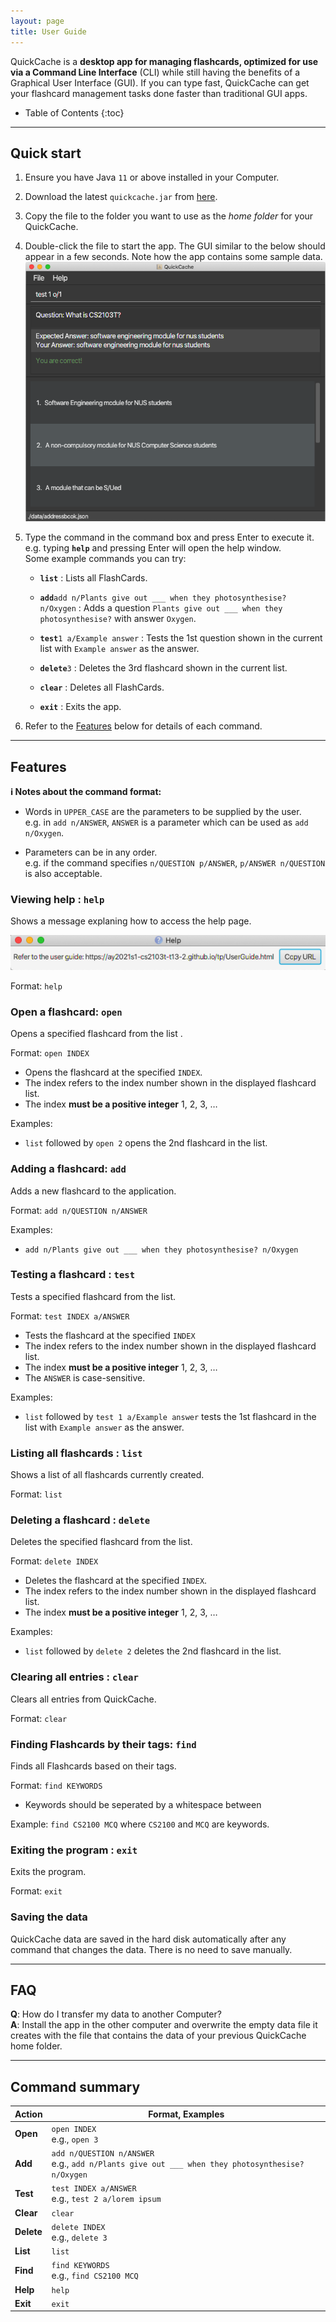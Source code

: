 ```yaml
---
layout: page
title: User Guide
---
```



QuickCache is a **desktop app for managing flashcards, optimized for use via a Command Line Interface** (CLI) while still having the benefits of a Graphical User Interface (GUI). If you can type fast, QuickCache can get your flashcard management tasks done faster than traditional GUI apps.

* Table of Contents
{:toc}

--------------------------------------------------------------------------------------------------------------------

## Quick start

1. Ensure you have Java `11` or above installed in your Computer.

1. Download the latest `quickcache.jar` from [here](https://github.com/AY2021S1-CS2103T-T13-2/tp/releases).

1. Copy the file to the folder you want to use as the _home folder_ for your QuickCache.

1. Double-click the file to start the app. The GUI similar to the below should appear in a few seconds. Note how the app contains some sample data.<br>
   ![Ui](images/Ui.png)

1. Type the command in the command box and press Enter to execute it. e.g. typing **`help`** and pressing Enter will open the help window.<br>
   Some example commands you can try:

   * **`list`** : Lists all FlashCards.

   * **`add`**`add n/Plants give out ___ when they photosynthesise? n/Oxygen` :  Adds a question `Plants give out ___ when they photosynthesise?` with answer `Oxygen`.
   
   * **`test`**`1 a/Example answer` : Tests the 1st question shown in the current list with `Example answer` as the answer. 

   * **`delete`**`3` : Deletes the 3rd flashcard shown in the current list.

   * **`clear`** : Deletes all FlashCards.

   * **`exit`** : Exits the app.

1. Refer to the [Features](#features) below for details of each command.

--------------------------------------------------------------------------------------------------------------------

## Features

<div markdown="block" class="alert alert-info">

**:information_source: Notes about the command format:**<br>

* Words in `UPPER_CASE` are the parameters to be supplied by the user.<br>
  e.g. in `add n/ANSWER`, `ANSWER` is a parameter which can be used as `add n/Oxygen`.

* Parameters can be in any order.<br>
  e.g. if the command specifies `n/QUESTION p/ANSWER`, `p/ANSWER n/QUESTION` is also acceptable.

</div>

### Viewing help : `help`

Shows a message explaning how to access the help page.

![help message](images/helpMessage.png)

Format: `help`

### Open a flashcard: `open`

Opens a specified flashcard from the list .

Format: `open INDEX`

* Opens the flashcard at the specified `INDEX`.
* The index refers to the index number shown in the displayed flashcard list.
* The index **must be a positive integer** 1, 2, 3, …​

Examples:
* `list` followed by `open 2` opens the 2nd flashcard in the list.

### Adding a flashcard: `add`

Adds a new flashcard to the application.

Format: `add n/QUESTION n/ANSWER`

Examples:
* `add n/Plants give out ___ when they photosynthesise? n/Oxygen`

### Testing a flashcard : `test`

Tests a specified flashcard from the list.

Format: `test INDEX a/ANSWER`

* Tests the flashcard at the specified `INDEX`
* The index refers to the index number shown in the displayed flashcard list.
* The index **must be a positive integer**  1, 2, 3, …​
* The `ANSWER` is case-sensitive.

Examples:
* `list` followed by `test 1 a/Example answer` tests the 1st flashcard in the list with `Example answer` as the answer.

### Listing all flashcards : `list`

Shows a list of all flashcards currently created.

Format: `list`

### Deleting a flashcard : `delete`

Deletes the specified flashcard from the list.

Format: `delete INDEX`

* Deletes the flashcard at the specified `INDEX`.
* The index refers to the index number shown in the displayed flashcard list.
* The index **must be a positive integer** 1, 2, 3, …​

Examples:
* `list` followed by `delete 2` deletes the 2nd flashcard in the list.

### Clearing all entries : `clear`

Clears all entries from QuickCache.

Format: `clear`

### Finding Flashcards by their tags: `find`

Finds all Flashcards based on their tags.

Format: `find KEYWORDS`

* Keywords should be seperated by a whitespace between

Example: `find CS2100 MCQ` where `CS2100` and `MCQ` are keywords.

### Exiting the program : `exit`

Exits the program.

Format: `exit`

### Saving the data

QuickCache data are saved in the hard disk automatically after any command that changes the data. There is no need to save manually.

--------------------------------------------------------------------------------------------------------------------

## FAQ

**Q**: How do I transfer my data to another Computer?<br>
**A**: Install the app in the other computer and overwrite the empty data file it creates with the file that contains the data of your previous QuickCache home folder.

--------------------------------------------------------------------------------------------------------------------

## Command summary

Action | Format, Examples
--------|------------------
**Open**| `open INDEX` <br> e.g., `open 3`
**Add** | `add n/QUESTION n/ANSWER` <br> e.g., `add n/Plants give out ___ when they photosynthesise? n/Oxygen`
**Test** | `test INDEX a/ANSWER`<br> e.g., `test 2 a/lorem ipsum`
**Clear** | `clear`
**Delete** | `delete INDEX`<br> e.g., `delete 3`
**List** | `list`
**Find** | `find KEYWORDS` <br> e.g., `find CS2100 MCQ`
**Help** | `help`
**Exit** | `exit`
